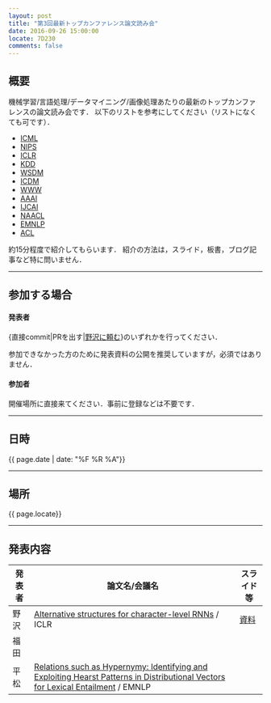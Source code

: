 ```yaml
---
layout: post
title: "第3回最新トップカンファレンス論文読み会"
date: 2016-09-26 15:00:00
locate: 7D230
comments: false
---
```


## 概要

機械学習/言語処理/データマイニング/画像処理あたりの最新のトップカンファレンスの論文読み会です．
以下のリストを参考にしてください（リストになくても可です）．

- [ICML](http://jmlr.org/proceedings/papers/v48/)
- [NIPS](https://nips.cc/Conferences/2016/AcceptedPapers)
- [ICLR](http://www.iclr.cc/doku.php?id=iclr2016:main)
- [KDD](http://www.kdd.org/kdd2016/program/accepted-papers)
- [WSDM](http://www.wsdm-conference.org/2016/accepted-papers.html)
- [ICDM](http://icdm2015.stonybrook.edu/program/accepted-papers)
- [WWW](http://www2016.net/proceedings/forms/proceedings.htm)
- [AAAI](http://www.aaai.org/Library/AAAI/aaai16contents.php)
- [IJCAI](http://ijcai-16.org/index.php/welcome/view/accepted_papers)
- [NAACL](http://aclweb.org/anthology/N/N16/)
- [EMNLP](http://www.emnlp2016.net/accepted-papers.html)
- [ACL](http://acl2016.org/index.php?article_id=68)

約15分程度で紹介してもらいます．
紹介の方法は，スライド，板書，ブログ記事など特に問いません．

- - -

## 参加する場合

#### 発表者

{直接commit\|PRを出す\|[野沢に頼む](mailto:k_nzw@klis.tsukuba.ac.jp)}のいずれかを行ってください．

参加できなかった方のために発表資料の公開を推奨していますが，必須ではありません．

#### 参加者

開催場所に直接来てください．事前に登録などは不要です．

- - -

## 日時

{{ page.date | date: "%F %R %A"}}

- - -

## 場所

{{ page.locate}}

- - -

## 発表内容


| 発表者 | 論文名/会議名 | スライド等 |
|--------|---------------|------------|
| 野沢 | [Alternative structures for character-level RNNs](https://research.facebook.com/publications/alternative-structures-for-character-level-rnns/) / ICLR| [資料](http://nzw0301.github.io/2016/09/AlternativeStructuresForCharacterLevelRNNs) |
| 福田 | | |
| 平松 | [Relations such as Hypernymy: Identifying and Exploiting Hearst Patterns in Distributional Vectors for Lexical Entailment](https://arxiv.org/abs/1605.05433) / EMNLP | |
